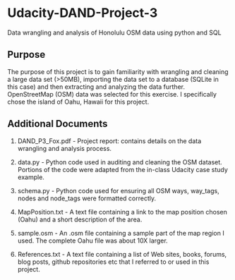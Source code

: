 # Udacity-DAND-Project-3
Data wrangling and analysis of Honolulu OSM data using python and SQL

## Purpose

The purpose of this project is to gain familiarity with wrangling and cleaning a large data set (>50MB), importing the data set to a database (SQLite in this case) and then extracting and analyzing the data further. OpenStreetMap (OSM) data was selected for this exercise. I specifically chose the island of Oahu, Hawaii for this project.

## Additional Documents

1.	DAND_P3_Fox.pdf - Project report: contains details on the data wrangling and analysis process.

2.	data.py - Python code used in auditing and cleaning the OSM dataset. Portions of the code were adapted from the in-class Udacity case study example.

3. schema.py - Python code used for ensuring all OSM ways, way_tags, nodes and node_tags were formatted correctly.

4. MapPosition.txt -	A text file containing a link to the map position chosen (Oahu) and a short description of the area.

5.	sample.osm - An .osm file containing a sample part of the map region I used. The complete Oahu file was about 10X larger. 

6.	References.txt - A text file containing a list of Web sites, books, forums, blog posts, github repositories etc that I referred to or used in this project.

